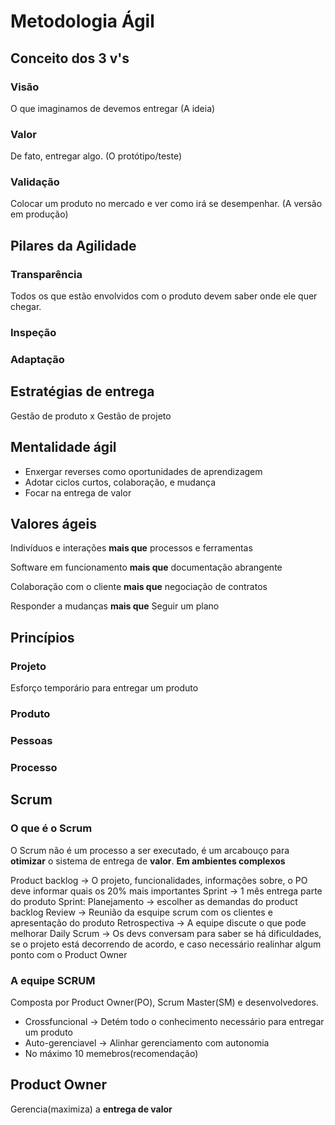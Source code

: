 # Metodologia Ágil

## Conceito dos 3 v's
### Visão
O que imaginamos de devemos entregar (A ideia)

### Valor
De fato, entregar algo. (O protótipo/teste)

### Validação
Colocar um produto no mercado e ver como irá se desempenhar. (A versão em produção)

## Pilares da Agilidade
### Transparência
Todos os que estão envolvidos com o produto devem saber onde ele quer chegar.

### Inspeção

### Adaptação

## Estratégias de entrega
Gestão de produto x Gestão de projeto

## Mentalidade ágil
- Enxergar reverses como oportunidades de aprendizagem
- Adotar ciclos curtos, colaboração, e mudança
- Focar na entrega de valor

## Valores ágeis
Indivíduos e interações **mais que** processos e ferramentas

Software em funcionamento **mais que** documentação abrangente

Colaboração com o cliente **mais que** negociação de contratos

Responder a mudanças **mais que** Seguir um plano

## Princípios
### Projeto
Esforço temporário para entregar um produto
### Produto 

### Pessoas

### Processo


## Scrum

### O que é o Scrum
O Scrum não é um processo a ser executado, é um arcabouço para **otimizar** o sistema de entrega de **valor**. **Em ambientes complexos**

Product backlog -> O projeto, funcionalidades, informações sobre, o PO deve informar quais os 20% mais importantes
Sprint -> 1 mês entrega parte do produto
    Sprint:
        Planejamento -> escolher as demandas do product backlog
        Review -> Reunião da esquipe scrum com os clientes e apresentação do produto
        Retrospectiva -> A equipe discute o que pode melhorar
        Daily Scrum -> Os devs conversam para saber se há dificuldades, se o projeto está decorrendo de acordo, e caso necessário realinhar algum ponto com o Product Owner

### A equipe SCRUM
Composta por Product Owner(PO), Scrum Master(SM) e desenvolvedores.
 * Crossfuncional -> Detém todo o conhecimento necessário para entregar um produto
 * Auto-gerenciavel -> Alinhar gerenciamento com autonomia
 * No máximo 10 memebros(recomendação)

## Product Owner
Gerencia(maximiza) a **entrega de valor** 